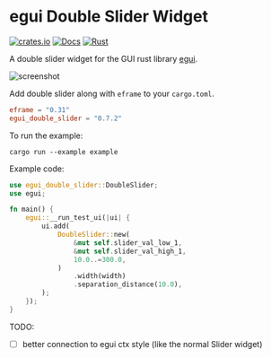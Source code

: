 # egui Double Slider Widget

[![crates.io](https://img.shields.io/crates/v/egui_double_slider.svg)](https://crates.io/crates/egui_double_slider)
[![Docs](https://docs.rs/egui_double_slider/badge.svg)](https://docs.rs/egui_double_slider)
[![Rust](https://github.com/hacknus/egui_double_slider/actions/workflows/rust.yml/badge.svg)](https://github.com/hacknus/egui_double_slider/actions/workflows/rust.yml)

A double slider widget for the GUI rust library [egui](https://github.com/emilk/egui).

![screenshot](screenshot.png)

Add double slider along with `eframe` to your `cargo.toml`.

```toml
eframe = "0.31"
egui_double_slider = "0.7.2"
```

To run the example:
```shell
cargo run --example example
```

Example code:

```rust
use egui_double_slider::DoubleSlider;
use egui;

fn main() {
    egui::__run_test_ui(|ui| {
        ui.add(
            DoubleSlider::new(
                &mut self.slider_val_low_1,
                &mut self.slider_val_high_1,
                10.0..=300.0,
            )
                .width(width)
                .separation_distance(10.0),
        );
    });
}
```

TODO:

- [ ] better connection to egui ctx style (like the normal Slider widget)

